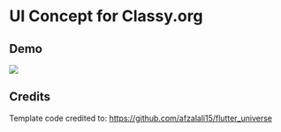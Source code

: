 # UI Concept for Classy.org

## Demo

![](assets/Classy_UI_Demo.gif)

## Credits

Template code credited to: https://github.com/afzalali15/flutter_universe